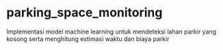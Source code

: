 # parking_space_monitoring
Implementasi model machine learning untuk mendeteksi lahan parkir yang kosong serta menghitung estimasi waktu dan biaya parkir
